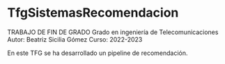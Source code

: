 # TfgSistemasRecomendacion
TRABAJO DE FIN DE GRADO 
Grado en ingeniería de Telecomunicaciones
Autor: Beatriz Sicilia Gómez 
Curso: 2022-2023 

En este TFG se ha desarrollado un pipeline de recomendación.
